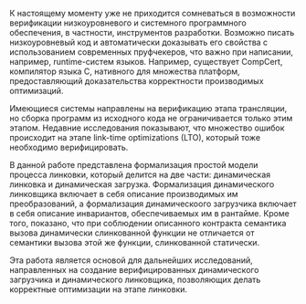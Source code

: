 К настоящему моменту уже не приходится сомневаться в возможности
верификации низкоуровневого и системного программного обеспечения, в
частности, инструментов разработки. Возможно писать низкоуровневый код и
автоматически доказывать его свойства с использованием современных
пруфчекеров, что важно при написании, например, runtime-систем языков.
Например, существует CompCert, компилятор языка С, нативного для множества
платформ, предоставляющий доказательства корректности производимых
оптимизаций.

Имеющиеся системы направлены на верификацию этапа трансляции, но сборка
программ из исходного кода не ограничивается только этим этапом. Недавние
исследования показывают, что множество ошибок происходит на этапе link-time
optimizations (LTO), который тоже необходимо верифицировать.

В данной работе представлена формализация простой модели процесса
линковки, который делится на две части: динамическая линковка и
динамическая загрузка. Формализация динамического линковщика включает в
себя описание производимых им преобразований, а формализация динамическоого
загрузчика включает в себя описание инвариантов, обеспечиваемых им в
рантайме. Кроме того, показано, что при соблюдении описанного контракта
семантика вызова динамически слинкованной функции не отличается от
семантики вызова этой же функции, слинкованной статически.

Эта работа является основой для дальнейших исследований, направленных на
создание верифицированных динамического загрузчика и динамического
линковщика, позволяющих делать корректные оптимизации на этапе линковки.
